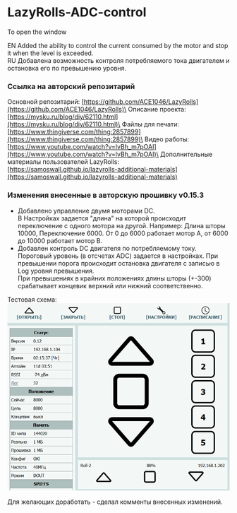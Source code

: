 # LazyRolls-ADC-control
To open the window

EN   Added the ability to control the current consumed by the motor and stop it when the level is exceeded.<br>
RU   Добавлена возможность контроля потребляемого тока двигателем и остановка его по превышению уровня.

### Ссылка на авторский репозитарий
Основной репозитарий: [https://github.com/ACE1046/LazyRolls](https://github.com/ACE1046/LazyRolls)\
Описание проекта: [https://mysku.ru/blog/diy/62110.html](https://mysku.ru/blog/diy/62110.html)\
Файлы для печати: [https://www.thingiverse.com/thing:2857899](https://www.thingiverse.com/thing:2857899)\
Видео работы: [https://www.youtube.com/watch?v=lvBh_m7pOAI](https://www.youtube.com/watch?v=lvBh_m7pOAI)\
Дополнительные материалы пользователей LazyRolls: [https://samoswall.github.io/lazyrolls-additional-materials](https://samoswall.github.io/lazyrolls-additional-materials)


### Изменения внесенные в авторскую прошивку v0.15.3
* Добавлено управление двумя моторами DC.\
В Настройках задается "длина" на которой происходит переключение с одного мотора на другой. Например:
Длина шторы 10000, Переключение 6000. От 0 до 6000 работает мотор А, от 6000 до 10000 работает мотор В. 
* Добавлен контроль DC двигателя по потребляемому току.\
Пороговый уровень (в отсчетах ADC) задается в настройках. При превышении порога происходит остановка двигателя с записью в Log уровня превышения.\
При превышениях в крайних положениях длины шторы (+-300) срабатывает концевик верхний или нижний соответственно.


Тестовая схема:
![all](https://github.com/samoswall/LazyRolls-http-remote/blob/main/remote%20http%20main.png)

Для желающих доработать - сделал комменты внесенных изменений.
